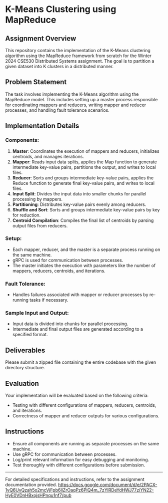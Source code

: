 # K-Means Clustering using MapReduce

## Assignment Overview

This repository contains the implementation of the K-Means clustering algorithm using the MapReduce framework from scratch for the Winter 2024 CSE530 Distributed Systems assignment. The goal is to partition a given dataset into K clusters in a distributed manner.

## Problem Statement

The task involves implementing the K-Means algorithm using the MapReduce model. This includes setting up a master process responsible for coordinating mappers and reducers, writing mapper and reducer processes, and handling fault tolerance scenarios.

## Implementation Details

### Components:

1. **Master**: Coordinates the execution of mappers and reducers, initializes centroids, and manages iterations.
2. **Mapper**: Reads input data splits, applies the Map function to generate intermediate key-value pairs, partitions the output, and writes to local files.
3. **Reducer**: Sorts and groups intermediate key-value pairs, applies the Reduce function to generate final key-value pairs, and writes to local files.
4. **Input Split**: Divides the input data into smaller chunks for parallel processing by mappers.
5. **Partitioning**: Distributes key-value pairs evenly among reducers.
6. **Shuffle and Sort**: Sorts and groups intermediate key-value pairs by key for reduction.
7. **Centroid Compilation**: Compiles the final list of centroids by parsing output files from reducers.

### Setup:

- Each mapper, reducer, and the master is a separate process running on the same machine.
- gRPC is used for communication between processes.
- The master initiates the execution with parameters like the number of mappers, reducers, centroids, and iterations.

### Fault Tolerance:

- Handles failures associated with mapper or reducer processes by re-running tasks if necessary.

### Sample Input and Output:

- Input data is divided into chunks for parallel processing.
- Intermediate and final output files are generated according to a specified format.

## Deliverables

Please submit a zipped file containing the entire codebase with the given directory structure.

## Evaluation

Your implementation will be evaluated based on the following criteria:

- Testing with different configurations of mappers, reducers, centroids, and iterations.
- Correctness of mapper and reducer outputs for various configurations.

## Instructions

- Ensure all components are running as separate processes on the same machine.
- Use gRPC for communication between processes.
- Log/print relevant information for easy debugging and monitoring.
- Test thoroughly with different configurations before submission.

---

For detailed specifications and instructions, refer to the assignment documentation provided.
https://docs.google.com/document/d/e/2PACX-1vQ6UvQzah5o2mcVjFpb6llZrOaqPz6PiQ4m_7zYlRDeYdHWJ77ziYN22-HyE0VDnHBxojsHPnqu1nf7/pub
